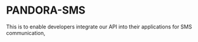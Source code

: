 # PANDORA-SMS
This is to enable developers integrate our API into their applications for SMS communication, 
